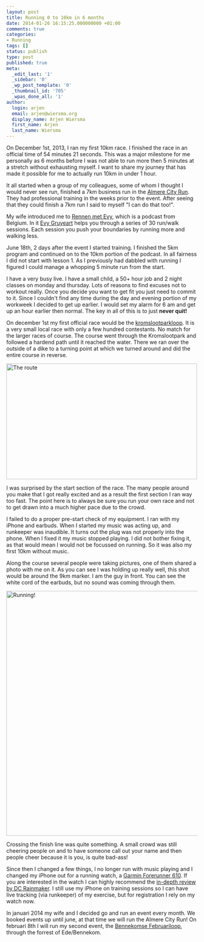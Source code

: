 ```yaml
---
layout: post
title: Running 0 to 10km in 6 months
date: 2014-01-26 16:15:25.000000000 +01:00
comments: true
categories:
- Running
tags: []
status: publish
type: post
published: true
meta:
  _edit_last: '1'
  _sidebar: '0'
  _wp_post_template: '0'
  _thumbnail_id: '705'
  _wpas_done_all: '1'
author:
  login: arjen
  email: arjen@wiersma.org
  display_name: Arjen Wiersma
  first_name: Arjen
  last_name: Wiersma
---
```

<p>On December 1st, 2013, I ran my first 10km race. I finished the race in an official time of 54 minutes 21 seconds. This was a major milestone for me personally as 6 months before I was not able to run more then 5 minutes at a stretch without exhausting myself. I want to share my journey that has made it possible for me to actually run 10km in under 1 hour.</p>
<p>It all started when a group of my colleagues, some of whom I thought I would never see run, finished a 7km business run in the <a href="http://almerecityrun.com" title="Almere City Run" target="_blank">Almere City Run</a>. They had professional training in the weeks prior to the event. After seeing that they could finish a 7km run I said to myself "I can do that too!". </p>
<p>My wife introduced me to <a href="http://rennenmetevy.nl" title="Rennen met Evy" target="_blank">Rennen met Evy</a>, which is a podcast from Belgium. In it <a href="http://www.evygruyaert.be" title="Evy Gruyaert" target="_blank">Evy Gruyeart</a> helps you through a series of 30 run/walk sessions. Each session you push your boundaries by running more and walking less.</p>
<p>June 18th, 2 days after the event I started training. I finished the 5km program and continued on to the 10km portion of the podcast. In all fairness I did not start with lesson 1. As I previously had dabbled with running I figured I could manage a whopping 5 minute run from the start. </p>
<p>I have a very busy live. I have a small child, a 50+ hour job and 2 night classes on monday and thursday. Lots of reasons to find excuses not to workout really. Once you decide you want to get fit you just need to commit to it. Since I couldn't find any time during the day and evening portion of my workweek I decided to get up earlier. I would set my alarm for 6 am and get up an hour earlier then normal. The key in all of this is to just <strong>never quit!</strong></p>
<p>On december 1st my first official race would be the <a href="http://www.tvalmere.nl/over-triathlon-vereniging-almere/kromslootparkloop/" target="_blank">kromslootparkloop</a>. It is a very small local race with only a few hundred contestants. No match for the larger races of course. The course went through the Kromslootpark and followed a hardend path until it reached the water. There we ran over the outside of a dike to a turning point at which we turned around and did the entire course in reverse.</p>
<p><img src="assets/Screen-Shot-2014-01-26-at-16.40.03.png" alt="The route" width="502" height="305" class="aligncenter size-full wp-image-705" /></p>
<p>I was surprised by the start section of the race. The many people around you make that I got really excited and as a result the first section I ran way too fast. The point here is to always be sure you run your own race and not to get drawn into a much higher pace due to the crowd.</p>
<p>I failed to do a proper pre-start check of my equipment. I ran with my iPhone and earbuds. When I started my music was acting up, and runkeeper was inaudible. It turns out the plug was not properly into the phone. When I fixed it my music stopped playing. I did not bother fixing it, as that would mean I would not be focussed on running. So it was also my first 10km without music.</p>
<p>Along the course several people were taking pictures, one of them shared a photo with me on it. As you can see I was holding up really well, this shot would be around the 9km marker. I am the guy in front. You can see the white cord of the earbuds, but no sound was coming through them.</p>
<p><img src="assets/1460260_10151843735207794_1373624781_n.jpg" alt="Running!" width="645" height="645" class="aligncenter size-full wp-image-662" /></p>
<p>Crossing the finish line was quite something. A small crowd was still cheering people on and to have someone call out your name and then people cheer because it is you, is quite bad-ass!</p>
<p>Since then I changed a few things, I no longer run with music playing and I changed my iPhone out for a running watch, a <a href="http://sites.garmin.com/forerunner610/?lang=en" target="_blank">Garmin Forerunner 610</a>. If you are interested in the watch I can highly recommend the <a href="http://www.dcrainmaker.com/2011/04/garmin-forerunner-610-in-depth-review.html" target="_blank">in-depth review by DC Rainmaker</a>. I still use my iPhone on training sessions so I can have live tracking (via runkeeper) of my exercise, but for registration I rely on my watch now.</p>
<p>In januari 2014 my wife and I decided go and run an event every month. We booked events up until june, at that time we will run the Almere City Run! On februari 8th I will run my second event, the <a href="http://www.cbfb.nl/februariloop" target="_blank">Bennekomse Februariloop</a>, through the forrest of Ede/Bennekom.</p>
